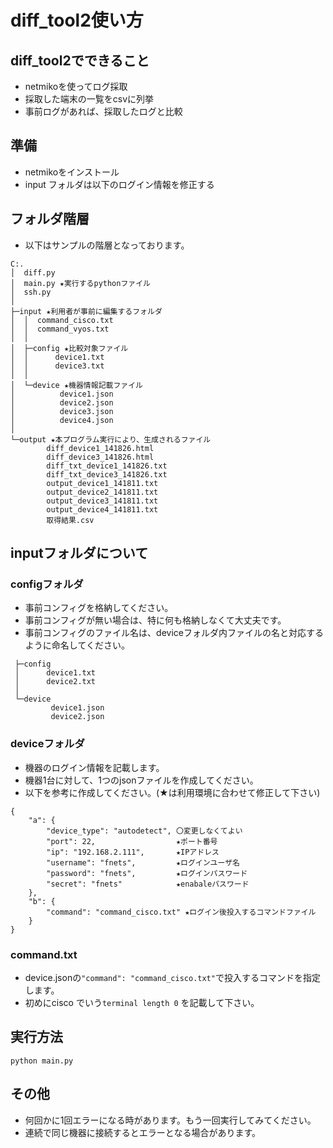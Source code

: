 # diff_tool2使い方

## diff_tool2でできること
* netmikoを使ってログ採取  
* 採取した端末の一覧をcsvに列挙  
* 事前ログがあれば、採取したログと比較  

## 準備
* netmikoをインストール
* input フォルダは以下のログイン情報を修正する

## フォルダ階層
* 以下はサンプルの階層となっております。
```
C:.
│  diff.py
│  main.py ★実行するpythonファイル
│  ssh.py
│
├─input ★利用者が事前に編集するフォルダ
│  │  command_cisco.txt
│  │  command_vyos.txt
│  │
│  ├─config ★比較対象ファイル
│  │      device1.txt
│  │      device3.txt
│  │
│  └─device ★機器情報記載ファイル
│          device1.json
│          device2.json
│          device3.json
│          device4.json
│
└─output ★本プログラム実行により、生成されるファイル
        diff_device1_141826.html
        diff_device3_141826.html
        diff_txt_device1_141826.txt
        diff_txt_device3_141826.txt
        output_device1_141811.txt
        output_device2_141811.txt
        output_device3_141811.txt
        output_device4_141811.txt
        取得結果.csv
```
## inputフォルダについて
### configフォルダ
* 事前コンフィグを格納してください。
* 事前コンフィグが無い場合は、特に何も格納しなくて大丈夫です。
* 事前コンフィグのファイル名は、deviceフォルダ内ファイルの名と対応するように命名してください。
```
 ├─config
 │      device1.txt
 │      device2.txt
 │
 └─device
         device1.json
         device2.json
```
### deviceフォルダ
* 機器のログイン情報を記載します。
* 機器1台に対して、1つのjsonファイルを作成してください。
* 以下を参考に作成してください。(★は利用環境に合わせて修正して下さい)
```
{
	"a": {
		"device_type": "autodetect", 〇変更しなくてよい
		"port": 22,                  ★ポート番号
		"ip": "192.168.2.111",       ★IPアドレス
		"username": "fnets",         ★ログインユーザ名
		"password": "fnets",         ★ログインパスワード
		"secret": "fnets"            ★enabaleパスワード
	},
	"b": {
		"command": "command_cisco.txt" ★ログイン後投入するコマンドファイル
	}
}
```
### command.txt
* device.jsonの```"command": "command_cisco.txt"```で投入するコマンドを指定します。
* 初めにcisco でいう```terminal length 0``` を記載して下さい。

## 実行方法
```
python main.py
```
## その他
* 何回かに1回エラーになる時があります。もう一回実行してみてください。
* 連続で同じ機器に接続するとエラーとなる場合があります。
